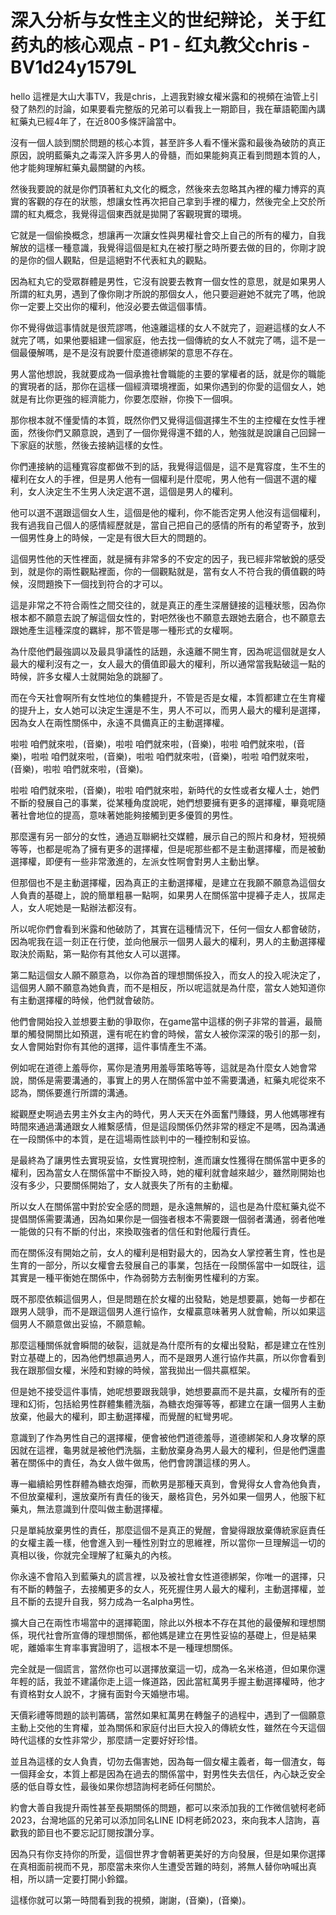 # 深入分析与女性主义的世纪辩论，关于红药丸的核心观点 - P1 - 红丸教父chris - BV1d24y1579L

hello 這裡是大山大事TV，我是chris，上週我對線女權米露和的視頻在油管上引發了熱烈的討論，如果要看完整版的兄弟可以看我上一期節目，我在華語範圍內講紅藥丸已經4年了，在近800多條評論當中。

沒有一個人談到關於問題的核心本質，甚至許多人看不懂米露和最後為破防的真正原因，說明藍藥丸之毒深入許多男人的骨髓，而如果能夠真正看到問題本質的人，他才能夠理解紅藥丸最關鍵的內核。

然後我要說的就是你們頂著紅丸文化的概念，然後來去忽略其內裡的權力博弈的真實的客觀的存在的狀態，想讓女性再次把自己拿到手裡的權力，然後完全上交於所謂的紅丸概念，我覺得這個東西就是拋開了客觀現實的環境。

它就是一個偷換概念，想讓再一次讓女性與男權社會交上自己的所有的權力，自我解放的這樣一種意識，我覺得這個是紅丸在被打壓之時所要去做的目的，你剛才說的是你的個人觀點，但是這絕對不代表紅丸的觀點。

因為紅丸它的受眾群體是男性，它沒有說要去教育一個女性的意思，就是如果男人所謂的紅丸男，遇到了像你剛才所說的那個女人，他只要迴避她不就完了嗎，他說你一定要上交出你的權利，他沒必要去做這個事情。

你不覺得做這事情就是很荒謬嗎，他遠離這樣的女人不就完了，迴避這樣的女人不就完了嗎，如果他要組建一個家庭，他去找一個傳統的女人不就完了嗎，這不是一個最優解嗎，是不是沒有說要什麼道德綁架的意思不存在。

男人當他想說，我就要成為一個承擔社會職能的主要的掌權者的話，就是你的職能的實現者的話，那你在這樣一個經濟環境裡面，如果你遇到的你愛的這個女人，她就是有比你更強的經濟能力，你要怎麼辦，你換下一個唄。

那你根本就不懂愛情的本質，既然你們又覺得這個選擇生不生的主控權在女性手裡面，然後你們又願意說，遇到了一個你覺得還不錯的人，勉強就是說讓自己回歸一下家庭的狀態，然後去接納這樣的女性。

你們連接納的這種寬容度都做不到的話，我覺得這個是，這不是寬容度，生不生的權利在女人的手裡，但是男人他有一個權利是什麼呢，男人他有一個選不選的權利，女人決定生不生男人決定選不選，這個是男人的權利。

他可以選不選跟這個女人生，這個是他的權利，你不能否定男人他沒有這個權利，我有過我自己個人的感情經歷就是，當自己把自己的感情的所有的希望寄予，放到一個男性身上的時候，一定是有很大巨大的問題的。

這個男性他的天性裡面，就是擁有非常多的不安定的因子，我已經非常敏銳的感受到，就是你的兩性觀點裡面，你的一個觀點就是，當有女人不符合我的價值觀的時候，沒問題換下一個找到符合的才可以。

這是非常之不符合兩性之間交往的，就是真正的產生深層鏈接的這種狀態，因為你根本都不願意去說了解這個女性的，對吧然後也不願意去跟她去磨合，也不願意去跟她產生這種深度的羈絆，那不管是哪一種形式的女權啊。

為什麼他們最強調以及最具爭議性的話題，永遠離不開生育，因為呢這個就是女人最大的權利沒有之一，女人最大的價值即最大的權利，所以通常當我點破這一點的時候，許多女權人士就開始急的跳腳了。

而在今天社會啊所有女性地位的集體提升，不管是否是女權，本質都建立在生育權的提升上，女人她可以決定生還是不生，男人不可以，而男人最大的權利是選擇，因為女人在兩性關係中，永遠不具備真正的主動選擇權。

啦啦 咱們就來啦，(音樂)，啦啦 咱們就來啦，(音樂)，啦啦 咱們就來啦，(音樂)，啦啦 咱們就來啦，(音樂)，啦啦 咱們就來啦，(音樂)，啦啦 咱們就來啦，(音樂)，啦啦 咱們就來啦，(音樂)。

啦啦 咱們就來啦，(音樂)，啦啦 咱們就來啦，新時代的女性或者女權人士，她們不斷的發展自己的事業，從某種角度說呢，她們想要擁有更多的選擇權，畢竟呢隨著社會地位的提高，意味著她能夠接觸到更多優質的男性。

那麼還有另一部分的女性，通過互聯網社交媒體，展示自己的照片和身材，短視頻等等，也都是呢為了擁有更多的選擇權，但是呢那些都不是主動選擇權，而是被動選擇權，即便有一些非常激進的，左派女性啊會對男人主動出擊。

但那個也不是主動選擇權，因為真正的主動選擇權，是建立在我願不願意為這個女人負責的基礎上，說的簡單粗暴一點啊，如果男人在關係當中提褲子走人，拔屌走人，女人呢她是一點辦法都沒有。

所以呢你們會看到米露和他破防了，其實在這種情況下，任何一個女人都會破防，因為呢我在這一刻正在行使，並向他展示一個男人最大的權利，男人的主動選擇權取決於兩點，第一點你有其他女人可以選擇。

第二點這個女人願不願意為，以你為首的理想關係投入，而女人的投入呢決定了，這個男人願不願意為她負責，而不是相反，所以呢這就是為什麼，當女人她知道你有主動選擇權的時候，他們就會破防。

他們會開始投入並想要主動的爭取你，在game當中這樣的例子非常的普遍，最簡單的觸發開關比如預選，還有呢在約會的時候，當女人被你深深的吸引的那一刻，女人會開始對你有其他的選擇，這件事情產生不滿。

例如呢在道德上羞辱你，罵你是渣男用羞辱策略等等，這就是為什麼女人她會常說，關係是需要溝通的，事實上的男人在關係當中並不需要溝通，紅藥丸呢從來不認為，關係要進行所謂的溝通。

縱觀歷史啊過去男主外女主內的時代，男人天天在外面奮鬥賺錢，男人他媽哪裡有時間來通過溝通跟女人維繫感情，但是這段關係仍然非常的穩定不是嗎，因為溝通在一段關係中的本質，是在這場兩性談判中的一種控制和妥協。

是最終為了讓男性去實現妥協，女性實現控制，進而讓女性獲得在關係當中更多的權利，因為當女人在關係當中不斷投入時，她的權利就會越來越少，雖然剛開始也沒有多少，只要關係開始了，女人就喪失了所有的主動權。

所以女人在關係當中對於安全感的問題，是永遠無解的，這也是為什麼紅藥丸從不提倡關係需要溝通，因為如果你是一個強者根本不需要跟一個弱者溝通，弱者他唯一能做的只有不斷的付出，來換取強者的信任和對他履行責任。

而在關係沒有開始之前，女人的權利是相對最大的，因為女人掌控著生育，性也是生育的一部分，所以女權會去發展自己的事業，包括在一段關係當中一如既往，這其實是一種平衡她在關係中，作為弱勢方去制衡男性權利的方案。

既不那麼依賴這個男人，但是問題在於女權的出發點，她是想要贏，她每一步都在跟男人競爭，而不是跟這個男人進行協作，女權贏意味著男人就會輸，所以如果這個男人不願意做出妥協，不願意輸。

那麼這種關係就會瞬間的破裂，這就是為什麼所有的女權出發點，都是建立在性別對立基礎上的，因為他們想贏過男人，而不是跟男人進行協作共贏，所以你會看到我在跟那個女權，米陸和對線的時候，當我拋出一個共贏框架。

但是她不接受這件事情，她呢想要跟我競爭，她想要贏而不是共贏，女權所有的歪理和幻術，包括給男性群體集體洗腦，為糖衣炮彈等等，都建立在讓一個男人主動放棄，他最大的權利，即主動選擇權，而覺醒的紅彎男呢。

意識到了作為男性自己的選擇權，便會被他們道德羞辱，道德綁架和人身攻擊的原因就在這裡，龜男就是被他們洗腦，主動放棄身為男人最大的權利，但是他們還盡著在關係中的責任，為女人做牛做馬，他們會誇讚這樣的男人。

專一繼續給男性群體為糖衣炮彈，而軟男是那種天真到，會覺得女人會為他負責，不但放棄權利，還放棄所有責任的後天，嚴格貨色，另外如果一個男人，他服下紅藥丸，無法意識到什麼叫做主動選擇權。

只是單純放棄男性的責任，那麼這個不是真正的覺醒，會變得跟放棄傳統家庭責任的女權主義一樣，他會進入到一種性別對立的思維裡，所以當你一旦理解這一切的真相以後，你就完全理解了紅藥丸的內核。

你永遠不會陷入到藍藥丸的謊言裡，以及被社會女性道德綁架，你唯一的選擇，只有不斷的轉盤子，去接觸更多的女人，死死握住男人最大的權利，主動選擇權，並且不斷的去提升自我，努力成為一名alpha男性。

擴大自己在兩性市場當中的選擇範圍，除此以外根本不存在其他的最優解和理想關係，現代社會所宣傳的理想關係，都他媽是建立在男性妥協的基礎上，但是結果呢，離婚率生育率事實證明了，這根本不是一種理想關係。

完全就是一個謊言，當然你也可以選擇放棄這一切，成為一名米格道，但如果你還年輕的話，我並不建議你走上這一條道路，因此當紅萬男手握主動選擇權時，他才有資格對女人說不，才擁有面對今天婚戀市場。

天價彩禮等問題的談判籌碼，當然如果紅萬男在轉盤子的過程中，遇到了一個願意主動上交他的生育權，並為關係和家庭付出巨大投入的傳統女性，雖然在今天這個時代這樣的女性非常少，那麼請一定要好好珍惜。

並且為這樣的女人負責，切勿去傷害她，因為每一個女權主義者，每一個渣女，每一個拜金女，本質上都是因為在過去的關係當中，對男性失去信任，內心缺乏安全感的低自尊女性，最後如果你想諮詢柯老師任何關於。

約會大善自我提升兩性甚至長期關係的問題，都可以來添加我的工作微信號柯老師2023，台灣地區的兄弟可以添加同名LINE ID柯老師2023，來向我本人諮詢，喜歡我的節目也不要忘記訂閱按讚分享。

因為只有你支持你的所愛，這個世界才會朝著更美好的方向發展，但是如果你選擇在真相面前視而不見，那麼當未來你人生遭受苦難的時刻，將無人替你吶喊出真相，所以請一定要打開小鈴鐺。

這樣你就可以第一時間看到我的視頻，謝謝，(音樂)，(音樂)。